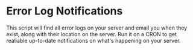 # Error Log Notifications
This script will find all error logs on your server and email you when they exist, along with their location on the server.  Run it on a CRON to get realiable up-to-date notifications on what's happening on your server.
